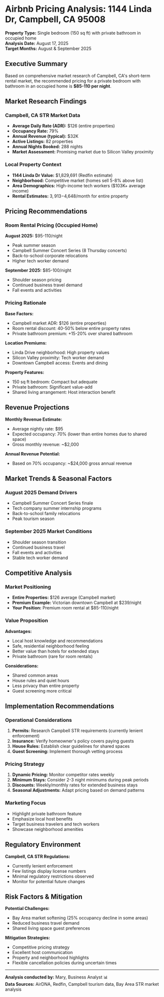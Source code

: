 # Airbnb Pricing Analysis: 1144 Linda Dr, Campbell, CA 95008

**Property Type:** Single bedroom (150 sq ft) with private bathroom in occupied home  
**Analysis Date:** August 17, 2025  
**Target Months:** August & September 2025

## Executive Summary

Based on comprehensive market research of Campbell, CA's short-term rental market, the recommended pricing for a private bedroom with bathroom in an occupied home is **$85-110 per night**.

## Market Research Findings

### Campbell, CA STR Market Data
- **Average Daily Rate (ADR):** $126 (entire properties)
- **Occupancy Rate:** 79%
- **Annual Revenue (typical):** $32K
- **Active Listings:** 82 properties
- **Annual Nights Booked:** 288 nights
- **Market Assessment:** Promising market due to Silicon Valley proximity

### Local Property Context
- **1144 Linda Dr Value:** $1,829,691 (Redfin estimate)
- **Neighborhood:** Competitive market (homes sell 5-8% above list)
- **Area Demographics:** High-income tech workers ($103K+ average income)
- **Rental Estimates:** $3,913-$4,648/month for entire property

## Pricing Recommendations

### Room Rental Pricing (Occupied Home)

**August 2025:** $95-110/night
- Peak summer season
- Campbell Summer Concert Series (8 Thursday concerts)
- Back-to-school corporate relocations
- Higher tech worker demand

**September 2025:** $85-100/night
- Shoulder season pricing
- Continued business travel demand
- Fall events and activities

### Pricing Rationale

**Base Factors:**
- Campbell market ADR: $126 (entire properties)
- Room rental discount: 40-50% below entire property rates
- Private bathroom premium: +15-20% over shared bathroom

**Location Premiums:**
- Linda Drive neighborhood: High property values
- Silicon Valley proximity: Tech worker demand
- Downtown Campbell access: Events and dining

**Property Features:**
- 150 sq ft bedroom: Compact but adequate
- Private bathroom: Significant value-add
- Shared living arrangement: Host interaction benefit

## Revenue Projections

**Monthly Revenue Estimate:**
- Average nightly rate: $95
- Expected occupancy: 70% (lower than entire homes due to shared space)
- Gross monthly revenue: ~$2,000

**Annual Revenue Potential:**
- Based on 70% occupancy: ~$24,000 gross annual revenue

## Market Trends & Seasonal Factors

### August 2025 Demand Drivers
- Campbell Summer Concert Series finale
- Tech company summer internship programs
- Back-to-school family relocations
- Peak tourism season

### September 2025 Market Conditions
- Shoulder season transition
- Continued business travel
- Fall events and activities
- Stable tech worker demand

## Competitive Analysis

### Market Positioning
- **Entire Properties:** $126 average (Campbell market)
- **Premium Example:** Victorian downtown Campbell at $239/night
- **Your Position:** Premium room rental at $85-110/night

### Value Proposition
**Advantages:**
- Local host knowledge and recommendations
- Safe, residential neighborhood feeling
- Better value than hotels for extended stays
- Private bathroom (rare for room rentals)

**Considerations:**
- Shared common areas
- House rules and quiet hours
- Less privacy than entire property
- Guest screening more critical

## Implementation Recommendations

### Operational Considerations
1. **Permits:** Research Campbell STR requirements (currently lenient enforcement)
2. **Insurance:** Verify homeowner's policy covers paying guests
3. **House Rules:** Establish clear guidelines for shared spaces
4. **Guest Screening:** Implement thorough vetting process

### Pricing Strategy
1. **Dynamic Pricing:** Monitor competitor rates weekly
2. **Minimum Stays:** Consider 2-3 night minimums during peak periods
3. **Discounts:** Weekly/monthly rates for extended business stays
4. **Seasonal Adjustments:** Adapt pricing based on demand patterns

### Marketing Focus
- Highlight private bathroom feature
- Emphasize local host benefits
- Target business travelers and tech workers
- Showcase neighborhood amenities

## Regulatory Environment

**Campbell, CA STR Regulations:**
- Currently lenient enforcement
- Few listings display license numbers
- Minimal regulatory restrictions observed
- Monitor for potential future changes

## Risk Factors & Mitigation

**Potential Challenges:**
- Bay Area market softening (25% occupancy decline in some areas)
- Reduced business travel demand
- Shared living space guest preferences

**Mitigation Strategies:**
- Competitive pricing strategy
- Excellent host communication
- Property and neighborhood highlights
- Flexible cancellation policies during uncertain times

---

**Analysis conducted by:** Mary, Business Analyst 📊  
**Data Sources:** AirDNA, Redfin, Campbell tourism data, Bay Area STR market analysis